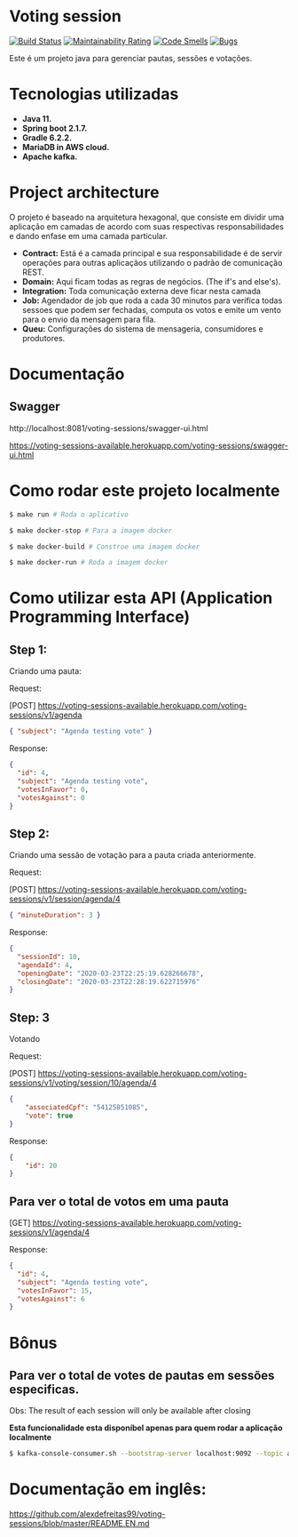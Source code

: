# Voting session
[![Build Status](https://travis-ci.org/alexdefreitas99/voting-sessions.svg?branch=master)](https://travis-ci.org/alexdefreitas99/voting-sessions)
[![Maintainability Rating](https://sonarcloud.io/api/project_badges/measure?project=alexdefreitas99_voting-sessions&metric=sqale_rating)](https://sonarcloud.io/dashboard?id=alexdefreitas99_voting-sessions)
[![Code Smells](https://sonarcloud.io/api/project_badges/measure?project=alexdefreitas99_voting-sessions&metric=code_smells)](https://sonarcloud.io/dashboard?id=alexdefreitas99_voting-sessions)
[![Bugs](https://sonarcloud.io/api/project_badges/measure?project=alexdefreitas99_voting-sessions&metric=bugs)](https://sonarcloud.io/dashboard?id=alexdefreitas99_voting-sessions)

Este é um projeto java para gerenciar pautas, sessões e votações.

# Tecnologias utilizadas
- **Java 11.** 
- **Spring boot 2.1.7.**
- **Gradle 6.2.2.**
- **MariaDB in AWS cloud.**
- **Apache kafka.**
 
# Project architecture
O projeto é baseado na arquitetura hexagonal, que consiste em dividir uma aplicação em camadas de acordo com suas respectivas responsabilidades e dando enfase em uma camada particular.

- **Contract:** Está é a camada principal e sua responsabilidade é de servir operações para outras aplicaçãos utilizando o padrão de comunicação REST.
- **Domain:** Aqui ficam todas as regras de negócios. (The if's and else's).
- **Integration:** Toda comunicação externa deve ficar nesta camada
- **Job:** Agendador de job que roda a cada 30 minutos para verifica todas sessoes que podem ser fechadas, computa os votos e emite um vento para o envio da mensagem para fila.
- **Queu:** Configurações do sistema de mensageria, consumidores e produtores.

# Documentação
## Swagger
http://localhost:8081/voting-sessions/swagger-ui.html

https://voting-sessions-available.herokuapp.com/voting-sessions/swagger-ui.html

# Como rodar este projeto localmente
```bash
$ make run # Roda o aplicativo
```
```bash
$ make docker-stop # Para a imagem docker
```
```bash
$ make docker-build # Constroe uma imagem docker
```
```bash
$ make docker-run # Roda a imagem docker
```

# Como utilizar esta API (Application Programming Interface)
## Step 1: 
Criando uma pauta: 

Request:

[POST] https://voting-sessions-available.herokuapp.com/voting-sessions/v1/agenda
```json
{ "subject": "Agenda testing vote" }
```
Response: 
```json
{
  "id": 4,
  "subject": "Agenda testing vote",
  "votesInFavor": 0,
  "votesAgainst": 0
}
```

## Step 2:
Criando uma sessão de votação para a pauta criada anteriormente.

Request:

[POST] https://voting-sessions-available.herokuapp.com/voting-sessions/v1/session/agenda/4
```json
{ "minuteDuration": 3 }
```
Response: 
```json
{
  "sessionId": 10,
  "agendaId": 4,
  "openingDate": "2020-03-23T22:25:19.628266678",
  "closingDate": "2020-03-23T22:28:19.622715976"
}
```

## Step: 3
Votando

Request:

[POST] https://voting-sessions-available.herokuapp.com/voting-sessions/v1/voting/session/10/agenda/4
```json
{
	"associatedCpf": "54125851085",
	"vote": true
}
```
Response:
```json
{
	"id": 20
}
```

## Para ver o total de votos em uma pauta
[GET] https://voting-sessions-available.herokuapp.com/voting-sessions/v1/agenda/4

Response: 
```json
{
  "id": 4,
  "subject": "Agenda testing vote",
  "votesInFavor": 15,
  "votesAgainst": 6
}
```

# Bônus

## Para ver o total de votes de pautas em sessões especificas.
Obs: The result of each session will only be available after closing

**Esta funcionalidade esta disponíbel apenas para quem rodar a aplicação localmente**
```bash
$ kafka-console-consumer.sh --bootstrap-server localhost:9092 --topic agenda.queuing --from-beginning
```

# Documentação em inglês:
https://github.com/alexdefreitas99/voting-sessions/blob/master/README.EN.md
